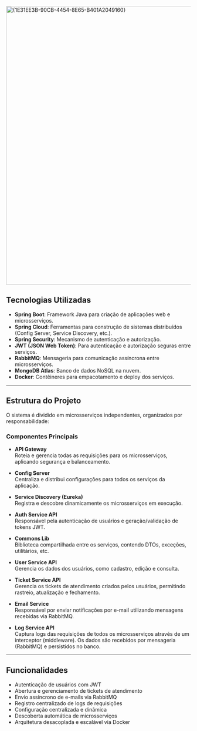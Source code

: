 <img width="902" height="759" alt="{1E31EE3B-90CB-4454-8E65-B401A2049160}" src="https://github.com/user-attachments/assets/5d89a7a1-cdce-48a4-86fa-d4a9696b72f6" />


## Tecnologias Utilizadas

- **Spring Boot**: Framework Java para criação de aplicações web e microsserviços.
- **Spring Cloud**: Ferramentas para construção de sistemas distribuídos (Config Server, Service Discovery, etc.).
- **Spring Security**: Mecanismo de autenticação e autorização.
- **JWT (JSON Web Token)**: Para autenticação e autorização seguras entre serviços.
- **RabbitMQ**: Mensageria para comunicação assíncrona entre microsserviços.
- **MongoDB Atlas**: Banco de dados NoSQL na nuvem.
- **Docker**: Contêineres para empacotamento e deploy dos serviços.

---

## Estrutura do Projeto

O sistema é dividido em microsserviços independentes, organizados por responsabilidade:

### Componentes Principais

- **API Gateway**  
  Roteia e gerencia todas as requisições para os microsserviços, aplicando segurança e balanceamento.

- **Config Server**  
  Centraliza e distribui configurações para todos os serviços da aplicação.

- **Service Discovery (Eureka)**  
  Registra e descobre dinamicamente os microsserviços em execução.

- **Auth Service API**  
  Responsável pela autenticação de usuários e geração/validação de tokens JWT.

- **Commons Lib**  
  Biblioteca compartilhada entre os serviços, contendo DTOs, exceções, utilitários, etc.

- **User Service API**  
  Gerencia os dados dos usuários, como cadastro, edição e consulta.

- **Ticket Service API**  
  Gerencia os tickets de atendimento criados pelos usuários, permitindo rastreio, atualização e fechamento.

- **Email Service**  
  Responsável por enviar notificações por e-mail utilizando mensagens recebidas via RabbitMQ.

- **Log Service API**  
  Captura logs das requisições de todos os microsserviços através de um interceptor (middleware). Os dados são recebidos por mensageria (RabbitMQ) e persistidos no banco.

---

## Funcionalidades

-  Autenticação de usuários com JWT
-  Abertura e gerenciamento de tickets de atendimento
-  Envio assíncrono de e-mails via RabbitMQ
-  Registro centralizado de logs de requisições
-  Configuração centralizada e dinâmica
-  Descoberta automática de microsserviços
-  Arquitetura desacoplada e escalável via Docker

